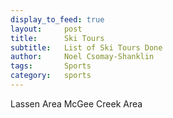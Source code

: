 ```yaml
---
display_to_feed: true
layout:     post
title:      Ski Tours
subtitle:   List of Ski Tours Done
author:     Noel Csomay-Shanklin
tags:       Sports
category:   sports
---
```

<!-- Start Writing Below in Markdown -->

Lassen Area
McGee Creek Area
